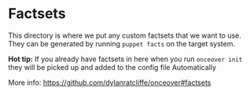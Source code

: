 # Factsets

This directory is where we put any custom factsets that we want to use. They can be generated by running `puppet facts` on the target system.

**Hot tip:** If you already have factsets in here when you run `onceover init` they will be picked up and added to the config file Automatically

More info: https://github.com/dylanratcliffe/onceover#factsets

